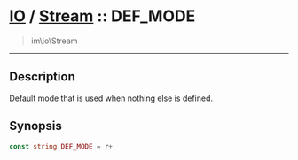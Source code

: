# [IO](IO.md) / [Stream](IO-Stream.md) :: DEF_MODE
 > im\io\Stream
____

## Description
Default mode that is used when nothing else is defined.

## Synopsis
```php
const string DEF_MODE = r+
```
